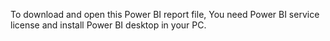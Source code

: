 To download and open this Power BI report file, You need Power BI service license and install Power BI desktop in your PC.
